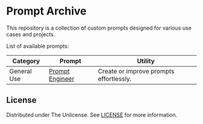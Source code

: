 # Prompt Archive

This repository is a collection of custom prompts designed for various use cases and projects.

List of available prompts:

| Category    | Prompt                                        | Utility                                 |
| ----------- | --------------------------------------------- | --------------------------------------- |
| General Use | [Prompt Engineer](archive/prompt-engineer.md) | Create or improve prompts effortlessly. |

## License

Distributed under The Unlicense. See [LICENSE](./LICENSE) for more information.
